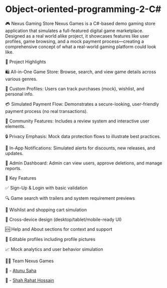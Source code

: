 # Object-oriented-programming-2-C#

🎮 Nexus Gaming Store
Nexus Games is a C#-based demo gaming store application that simulates a full-featured digital game marketplace. Designed as a real world alike project, it showcases features like user profiles, game browsing, and a mock payment process—creating a comprehensive concept of what a real-world gaming platform could look like.

🌟 Project Highlights
  
  🛍️ All-in-One Game Store: Browse, search, and view game details across various genres.

  👤 Custom Profiles: Users can track purchases (mock), wishlist, and personal info.

  💳 Simulated Payment Flow: Demonstrates a secure-looking, user-friendly payment process (no real transactions).

  💬 Community Features: Includes a review system and interactive user elements.

  🔒 Privacy Emphasis: Mock data protection flows to illustrate best practices.

  📢 In-App Notifications: Simulated alerts for discounts, new releases, and updates.

  🧾 Admin Dashboard: Admin can view users, approve deletions, and manage reports.

🧩 Key Features

  ✅ Sign-Up & Login with basic validation

  🔍 Game search with trailers and system requirement previews

  🛒 Wishlist and shopping cart simulation

  📱 Cross-device design (desktop/tablet/mobile-ready UI)

  🆘 Help and About sections for context and support

  🔧 Editable profiles including profile pictures

  📈 Mock analytics and user behavior simulation


🧑‍💻 Team Nexus Games

👤 - [Atunu Saha](https://github.com/AtunuSaha) 

👤 - [Shah Rahat Hossain](https://github.com/HossainShahRahat) 

